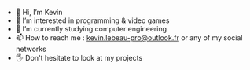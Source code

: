 - 👋 Hi, I’m Kevin
- 👀 I’m interested in programming & video games
- 🌱 I’m currently studying computer engineering
- 📫 How to reach me : kevin.lebeau-pro@outlook.fr or any of my social networks
- 🖐 Don't hesitate to look at my projects

